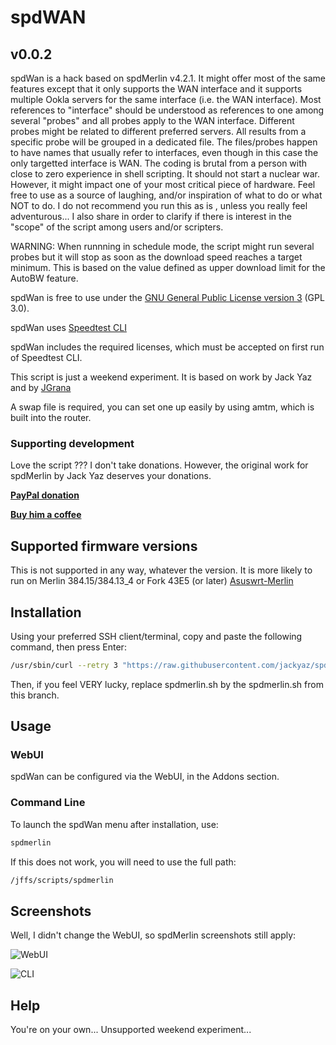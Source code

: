 # spdWAN
## v0.0.2
spdWan is a hack based on spdMerlin v4.2.1. It might offer most of the same features except that it only supports the WAN interface
and it supports multiple Ookla servers for the same interface (i.e. the WAN interface). Most references to "interface" should be understood as references to one among several "probes" and all probes apply to the WAN interface. Different probes might be related to different preferred servers. All results from a specific probe will be grouped in a dedicated file. The files/probes happen to have names that usually refer to interfaces, even though in this case the only targetted interface is WAN.
The coding is brutal from a person with close to zero experience in shell scripting. It should not start a nuclear war. However, it might impact one of your most critical piece of hardware. Feel free to use as a source of laughing, and/or inspiration of what to do or what NOT to do. I do not recommend you run this as is , unless you  really feel adventurous...
I also share in order to clarify if there is interest in the "scope" of the script among users and/or scripters.

WARNING: When runnning in schedule mode, the script might run several probes but it will stop as soon as the download speed reaches a target minimum. This is based on the value defined as upper download limit for the AutoBW feature.


spdWan is free to use under the [GNU General Public License version 3](https://opensource.org/licenses/GPL-3.0) (GPL 3.0).

spdWan uses [Speedtest CLI](https://www.speedtest.net/apps/cli)

spdWan includes the required licenses, which must be accepted on first run of Speedtest CLI.

This script is just a weekend experiment. It is based on work by Jack Yaz and by [JGrana](https://www.snbforums.com/members/jgrana.20663/)

A swap file is required, you can set one up easily by using amtm, which is built into the router.

### Supporting development
Love the script ??? I don't take donations. However, the original work for spdMerlin by Jack Yaz deserves your donations.

[**PayPal donation**](https://paypal.me/jackyaz21)

[**Buy him a coffee**](https://www.buymeacoffee.com/jackyaz)

## Supported firmware versions
This is not supported in any way, whatever the version. It is more likely to run on Merlin 384.15/384.13_4 or Fork 43E5 (or later) [Asuswrt-Merlin](https://asuswrt.lostrealm.ca/)

## Installation
Using your preferred SSH client/terminal, copy and paste the following command, then press Enter:

```sh
/usr/sbin/curl --retry 3 "https://raw.githubusercontent.com/jackyaz/spdMerlin/master/spdmerlin.sh" -o "/jffs/scripts/spdmerlin" && chmod 0755 /jffs/scripts/spdmerlin && /jffs/scripts/spdmerlin install
```
Then, if you feel VERY lucky, replace spdmerlin.sh by the spdmerlin.sh from this branch.


## Usage
### WebUI
spdWan can be configured via the WebUI, in the Addons section.

### Command Line
To launch the spdWan menu after installation, use:
```sh
spdmerlin
```

If this does not work, you will need to use the full path:
```sh
/jffs/scripts/spdmerlin
```

## Screenshots
Well, I didn't change the WebUI, so spdMerlin screenshots still apply:

![WebUI](https://puu.sh/HvYnR/d248031bb2.png)

![CLI](https://puu.sh/HvYrX/d7b6ee5840.png)

## Help
You're on your own... Unsupported weekend experiment...
